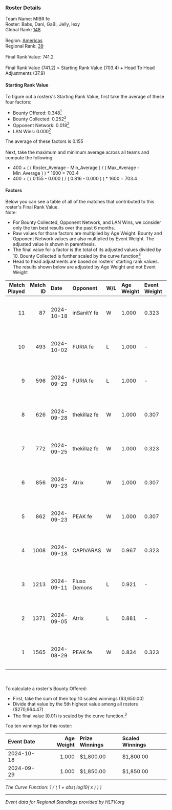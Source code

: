 ### Roster Details<br />
Team Name: MIBR fe<br />
Roster: Babs, Dani, GaBi, Jelly, lexy<br />
Global Rank: [148](../../standings_global_2024_10_23.md)<br />
<br />
Region: [Americas]( ../../standings_americas_2024_10_23.md)<br />
Regional Rank: [39]( ../../standings_americas_2024_10_23.md)<br />
<br />
Final Rank Value:  741.2<br />
<br />
Final Rank Value (741.2) = Starting Rank Value (703.4) + Head To Head Adjustments (37.9)<br />

#### Starting Rank Value<br />
To figure out a rosters's Starting Rank Value, first take the average of these four factors:<br />
- Bounty Offered: 0.348[<sup>1</sup>](#table2)
- Bounty Collected: 0.252[<sup>2</sup>](#table1)
- Opponent Network: 0.018[<sup>2</sup>](#table1)
- LAN Wins: 0.000[<sup>2</sup>](#table1)

The average of these factors is 0.155<br />
<br />
Next, take the maximum and minimum average across all teams and compute the following:<br />
- 400 + ( ( Roster_Average - Min_Average ) / ( Max_Average - Min_Average ) ) * 1600 = 703.4
- 400 + ( ( 0.155 - 0.000 ) / ( 0.816 - 0.000 ) ) * 1600 = 703.4


#### Factors<br />
Below you can see a table of all of the matches that contributed to this roster's Final Rank Value.<br />
Note:<br />

- For Bounty Collected, Opponent Network, and LAN Wins, we consider only the ten best results over the past 6 months.
- Raw values for those factors are multiplied by Age Weight. Bounty and Opponent Network values are also multiplied by Event Weight. The adjusted value is shown in parenthesis.
- The final value for a factor is the total of its adjusted values divided by 10. Bounty Collected is further scaled by the curve function[<sup>3</sup>](#curveFunction)
- Head to head adjustments are based on rosters' starting rank values. The results shown below are adjusted by Age Weight and not Event Weight
<span id="table1"></span><br />


| Match Played | Match ID | Date       | Opponent     | W/L | Age Weight | Event Weight | Bounty Collected | Opponent Network | LAN Wins  | H2H Adj. | Roster                            |
| -: | -: | :- | :- | :- | :- | :- | :- | :- | :- | -: | :- |
|           11 |       87 | 2024-10-18 | inSanitY fe  | W   | 1.000      | 0.323        | 0.005 (0.002)    | 0.134 (0.043)    | 0 (0.000) |    13.05 | Babs, Dani, GaBi, Jelly, lexy     |
|           10 |      493 | 2024-10-02 | FURIA fe     | L   | 1.000      | -            | -                | -                | -         |    -9.31 | Babs, Dani, GaBi, khizha, lexy    |
|            9 |      596 | 2024-09-29 | FURIA fe     | L   | 1.000      | -            | -                | -                | -         |   -10.03 | Babs, Dani, GaBi, khizha, REGIANE |
|            8 |      626 | 2024-09-28 | thekillaz fe | W   | 1.000      | 0.307        | 0.006 (0.002)    | 0.113 (0.035)    | 0 (0.000) |    12.31 | Babs, Dani, GaBi, khizha, REGIANE |
|            7 |      772 | 2024-09-25 | thekillaz fe | W   | 1.000      | 0.323        | 0.006 (0.002)    | 0.113 (0.037)    | 0 (0.000) |    12.68 | Babs, Dani, GaBi, khizha, REGIANE |
|            6 |      856 | 2024-09-23 | Atrix        | W   | 1.000      | 0.307        | 0.006 (0.002)    | 0.164 (0.050)    | 0 (0.000) |    14.89 | Babs, Dani, GaBi, khizha, REGIANE |
|            5 |      862 | 2024-09-23 | PEAK fe      | W   | 1.000      | 0.307        | 0.005 (0.002)    | 0.035 (0.011)    | 0 (0.000) |    11.04 | Babs, Dani, GaBi, khizha, REGIANE |
|            4 |     1008 | 2024-09-18 | CAPIVARAS    | W   | 0.967      | 0.323        | 0.004 (0.001)    | 0.000 (0.000)    | 0 (0.000) |     8.34 | Babs, Dani, GaBi, khizha, REGIANE |
|            3 |     1213 | 2024-09-11 | Fluxo Demons | L   | 0.921      | -            | -                | -                | -         |   -11.26 | Babs, Dani, GaBi, khizha, REGIANE |
|            2 |     1371 | 2024-09-05 | Atrix        | L   | 0.881      | -            | -                | -                | -         |   -14.32 | Babs, Dani, GaBi, khizha, REGIANE |
|            1 |     1565 | 2024-08-29 | PEAK fe      | W   | 0.834      | 0.323        | 0.005 (0.001)    | 0.035 (0.009)    | 0 (0.000) |    10.48 | Babs, Dani, GaBi, khizha, REGIANE |

<br />
<span id="table2"></span><br />
To calculate a roster's Bounty Offered:<br />

- First, take the sum of their top 10 scaled winnings ($3,650.00)
- Divide that value by the 5th highest value among all rosters ($270,964.47)
- The final value (0.01) is scaled by the curve function.[<sup>3</sup>](#curveFunction)

Top ten winnings for this roster:<br />

| Event Date | Age Weight | Prize Winnings | Scaled Winnings |
| :- | -: | :- | :- |
| 2024-10-18 |      1.000 | $1,800.00      | $1,800.00       |
| 2024-09-29 |      1.000 | $1,850.00      | $1,850.00       |


<span id="curveFunction"></span>_The Curve Function: 1 / ( 1 + abs( log10( x ) ) )_<br />

---
_Event data for Regional Standings provided by HLTV.org_<br />
